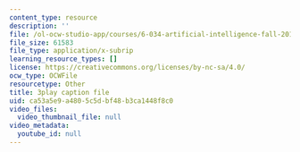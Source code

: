 ```yaml
---
content_type: resource
description: ''
file: /ol-ocw-studio-app/courses/6-034-artificial-intelligence-fall-2010/ca53a5e9a4805c5dbf48b3ca1448f8c0_VrMHA3yX_QI.vtt
file_size: 61583
file_type: application/x-subrip
learning_resource_types: []
license: https://creativecommons.org/licenses/by-nc-sa/4.0/
ocw_type: OCWFile
resourcetype: Other
title: 3play caption file
uid: ca53a5e9-a480-5c5d-bf48-b3ca1448f8c0
video_files:
  video_thumbnail_file: null
video_metadata:
  youtube_id: null
---
```

